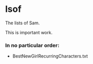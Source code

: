 # lsof

The lists of Sam.

This is important work.

### In no particular order:

- BestNewGirlRecurringCharacters.txt